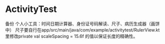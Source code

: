 # ActivityTest
备份
个人小工具：时间日期计算器、身份证号码解读、尺子、病历生成器（画饼中）
尺子要自行在app/src/main/java/com/example/activitytest/RulerView.kt里修改private val scaleSpacing = 15.6f 的值以保证长度的精确性。
